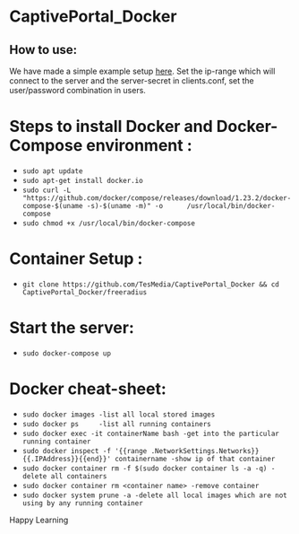 # CaptivePortal_Docker


## How to use:

We have made a simple example setup [here](https://github.com/Media/CaptivePortal_Docker/freeradius). Set the ip-range which   will connect to the server and the server-secret in clients.conf, set the user/password combination in users.

# Steps to install Docker and Docker-Compose environment :

   - `sudo apt update`
   - `sudo apt-get install docker.io`
   - `sudo curl -L "https://github.com/docker/compose/releases/download/1.23.2/docker-compose-$(uname -s)-$(uname -m)" -o      /usr/local/bin/docker-compose`
   - `sudo chmod +x /usr/local/bin/docker-compose`


# Container Setup : 
  - `git clone https://github.com/TesMedia/CaptivePortal_Docker && cd CaptivePortal_Docker/freeradius`

# Start the server: 
  - `sudo docker-compose up`


# Docker cheat-sheet:
   - `sudo docker images -list all local stored images`
   - `sudo docker ps     -list all running containers`
   - `sudo docker exec -it containerName bash -get into the particular running container`
   - `sudo docker inspect -f '{{range .NetworkSettings.Networks}}{{.IPAddress}}{{end}}' containername -show ip of that container`
   - `sudo docker container rm -f $(sudo docker container ls -a -q) -delete all containers`
   - `sudo docker container rm <container name> -remove container`
   - `sudo docker system prune -a -delete all local images which are not using by any running container`
 
 
 
Happy Learning
